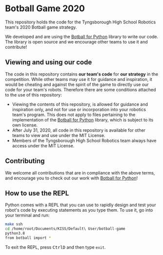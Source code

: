 # Botball Game 2020

This repository holds the code for the Tyngsborough High School Robotics team's 2020 Botball game strategy.

We developed and are using the [Botball for Python](https://github.com/tyngsboroughrobotics/botball) library to write our code. The library is open source and we encourage other teams to use it and contribute!

## Viewing and using our code

The code in this repository contains **our team's code** for **our strategy** in the competition. While other teams may use it for guidance and inspiration, it would be cheating and against the spirit of the game to directly use our code for your team's robots. Therefore there are some conditions attached to the use of this repository:

 - Viewing the contents of this repository, is allowed for guidance and inspiration only, and not for use or incorporation into your robotics team's program. This does not apply to files pertaining to the implementation of the [Botball for Python](https://github.com/tyngsboroughrobotics/botball) library, which is subject to its own license.
 - After July 31, 2020, all code in this repository is available for other teams to view and use under the MIT License.
 - Members of the Tyngsborough High School Robotics team always have access under the MIT License.

## Contributing

We welcome all contributions that are in compliance with the above terms, and encourage you to check out our work with [Botball for Python](https://github.com/tyngsboroughrobotics/botball)!

## How to use the REPL

Python comes with a REPL that you can use to rapidly design and test your robot's code by executing statements as you type them. To use it, go into your terminal and run:

```bash
make ssh
cd /home/root/Documents/KISS/Default\ User/botball-game
python3.8
from botball import *
```

To exit the REPL, press <kbd>Ctrl</kbd><kbd>D</kbd> and then type `exit`.
